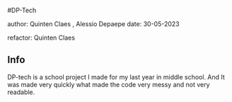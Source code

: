 #DP-Tech

author: Quinten Claes , Alessio Depaepe
date: 30-05-2023

refactor: Quinten Claes

## Info
DP-tech is a school project I made for my last year in middle school.
And It was made very quickly what made the code very messy and not very readable.
